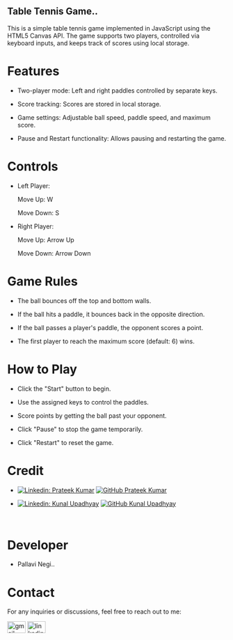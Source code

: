 ## Table Tennis Game..


This is a simple table tennis game implemented in JavaScript using the HTML5 Canvas API.
The game supports two players, controlled via keyboard inputs, and keeps track of scores using local storage.

# Features

- Two-player mode: Left and right paddles controlled by separate keys.

- Score tracking: Scores are stored in local storage.

- Game settings: Adjustable ball speed, paddle speed, and maximum score.

- Pause and Restart functionality: Allows pausing and restarting the game.

# Controls

- Left Player:

   Move Up: W

   Move Down: S

- Right Player:

   Move Up: Arrow Up

   Move Down: Arrow Down


# Game Rules

- The ball bounces off the top and bottom walls.

- If the ball hits a paddle, it bounces back in the opposite direction.

- If the ball passes a player's paddle, the opponent scores a point.

- The first player to reach the maximum score (default: 6) wins.


# How to Play

- Click the "Start" button to begin.

- Use the assigned keys to control the paddles.

- Score points by getting the ball past your opponent.

- Click "Pause" to stop the game temporarily.

- Click "Restart" to reset the game.

# Credit

- [![Linkedin: Prateek Kumar](https://img.shields.io/badge/-geeekdude-blue?style=flat-square&logo=Linkedin&logoColor=white&link=https://linkedin.com/in/geekdude)](https://linkedin.com/in/geekdude)
[![GitHub Prateek Kumar](https://img.shields.io/github/followers/geeekdude?label=follow&style=social)](https://github.com/geeekdude)

- [![Linkedin: Kunal Upadhyay](https://img.shields.io/badge/-Kunal_Upadhyay-blue?style=flat-square&logo=Linkedin&logoColor=white&link=https://www.linkedin.com/in/kunalupadhyayofficial)](https://www.linkedin.com/in/kunalupadhyayofficial)
[![GitHub Kunal Upadhyay ](https://img.shields.io/github/followers/kunal?label=follow&style=social)](https://github.com/Kunal-Upadhyay)
<br>

# Developer

- Pallavi Negi..

# Contact

For any inquiries or discussions, feel free to reach out to me:

<a href="https://mail.google.com/mail/u/0/#inbox"> <img src="https://raw.githubusercontent.com/maurodesouza/profile-readme-generator/master/src/assets/icons/social/gmail/default.svg" width="42" height="27" alt="gmail logo" ></a>
<a href="https://github.com/Negipallavi/Negipallavi"> <img src="https://skillicons.dev/icons?i=github" width="42" height="27" alt="linkedin logo"></a>

